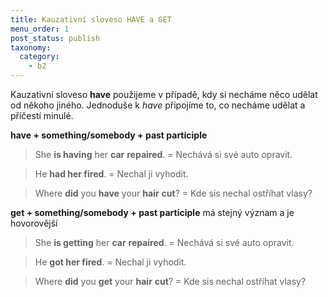 ```yaml
---
title: Kauzativní sloveso HAVE a GET
menu_order: 1
post_status: publish
taxonomy:
  category:
    - b2
---
```


Kauzativní sloveso **have** použijeme v případě, kdy si necháme něco udělat od někoho jiného. Jednoduše k _have_ připojíme to, co necháme udělat a příčestí minulé.

**have + something/somebody + past participle**

> She **is having** her **car** **repaired**. = Nechává si své auto opravit.

> He **had her fired**. = Nechal ji vyhodit.

> Where **did** you **have** your **hair** **cut**? = Kde sis nechal ostříhat vlasy?

**get + something/somebody + past participle** má stejný význam a je hovorovější

> She **is getting** her **car** **repaired**. = Nechává si své auto opravit.

> He **got her fired**. = Nechal ji vyhodit.

> Where **did** you **get** your **hair** **cut**? = Kde sis nechal ostříhat vlasy?
